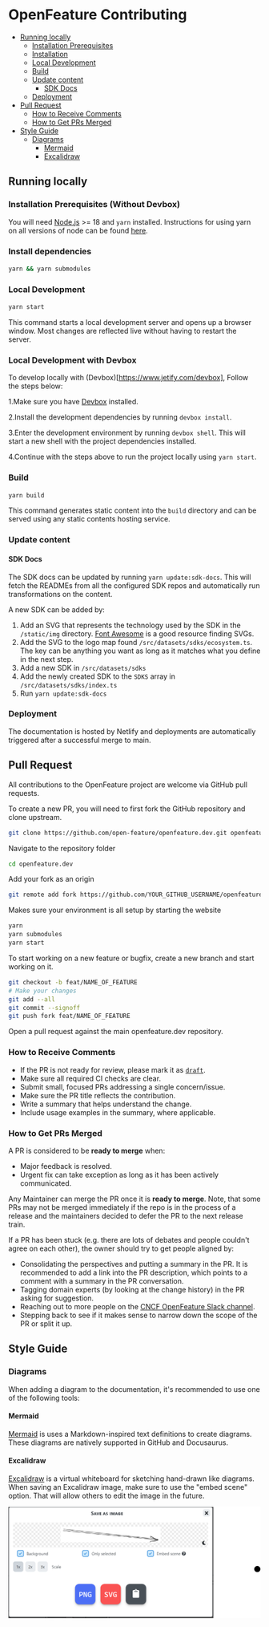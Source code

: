 # OpenFeature Contributing <!-- omit in toc -->

- [Running locally](#running-locally)
  - [Installation Prerequisites](#installation-prerequisites)
  - [Installation](#installation)
  - [Local Development](#local-development)
  - [Build](#build)
  - [Update content](#update-content)
    - [SDK Docs](#sdk-docs)
  - [Deployment](#deployment)
- [Pull Request](#pull-request)
  - [How to Receive Comments](#how-to-receive-comments)
  - [How to Get PRs Merged](#how-to-get-prs-merged)
- [Style Guide](#style-guide)
  - [Diagrams](#diagrams)
    - [Mermaid](#mermaid)
    - [Excalidraw](#excalidraw)

## Running locally

### Installation Prerequisites (Without Devbox)

You will need [Node.js](https://nodejs.org/en/download) >= 18 and `yarn` installed.
Instructions for using yarn on all versions of node can be found [here](https://yarnpkg.com/getting-started/install).

### Install dependencies

```sh
yarn && yarn submodules
```

### Local Development

```sh
yarn start
```

This command starts a local development server and opens up a browser window. Most changes are reflected live without having to restart the server.

### Local Development with Devbox

To develop locally with (Devbox)[https://www.jetify.com/devbox], Follow the steps below:

1.Make sure you have [Devbox](https://www.jetify.com/devbox/docs/installing_devbox/) installed.

2.Install the development dependencies by running `devbox install`.

3.Enter the development environment by running `devbox shell`. This will start a new shell with the project dependencies installed.

4.Continue with the steps above to run the project locally using `yarn start`.

### Build

```sh
yarn build
```

This command generates static content into the `build` directory and can be served using any static contents hosting service.

### Update content

#### SDK Docs

The SDK docs can be updated by running `yarn update:sdk-docs`.
This will fetch the READMEs from all the configured SDK repos and automatically run transformations on the content.

A new SDK can be added by:

1. Add an SVG that represents the technology used by the SDK in the `/static/img` directory. [Font Awesome](https://fontawesome.com/) is a good resource finding SVGs.
1. Add the SVG to the logo map found `/src/datasets/sdks/ecosystem.ts`. The key can be anything you want as long as it matches what you define in the next step.
2. Add a new SDK in `/src/datasets/sdks`
1. Add the newly created SDK to the `SDKS` array in `/src/datasets/sdks/index.ts`
1. Run `yarn update:sdk-docs`

### Deployment

The documentation is hosted by Netlify and deployments are automatically triggered after a successful merge to main.

## Pull Request

All contributions to the OpenFeature project are welcome via GitHub pull requests.

To create a new PR, you will need to first fork the GitHub repository and clone upstream.

```bash
git clone https://github.com/open-feature/openfeature.dev.git openfeature.dev
```

Navigate to the repository folder

```bash
cd openfeature.dev
```

Add your fork as an origin

```bash
git remote add fork https://github.com/YOUR_GITHUB_USERNAME/openfeature.dev.git
```

Makes sure your environment is all setup by starting the website

```bash
yarn
yarn submodules
yarn start
```

To start working on a new feature or bugfix, create a new branch and start working on it.

```bash
git checkout -b feat/NAME_OF_FEATURE
# Make your changes
git add --all
git commit --signoff
git push fork feat/NAME_OF_FEATURE
```

Open a pull request against the main openfeature.dev repository.

### How to Receive Comments

- If the PR is not ready for review, please mark it as
  [`draft`](https://github.blog/2019-02-14-introducing-draft-pull-requests/).
- Make sure all required CI checks are clear.
- Submit small, focused PRs addressing a single concern/issue.
- Make sure the PR title reflects the contribution.
- Write a summary that helps understand the change.
- Include usage examples in the summary, where applicable.

### How to Get PRs Merged

A PR is considered to be **ready to merge** when:

- Major feedback is resolved.
- Urgent fix can take exception as long as it has been actively communicated.

Any Maintainer can merge the PR once it is **ready to merge**. Note, that some
PRs may not be merged immediately if the repo is in the process of a release and
the maintainers decided to defer the PR to the next release train.

If a PR has been stuck (e.g. there are lots of debates and people couldn't agree
on each other), the owner should try to get people aligned by:

- Consolidating the perspectives and putting a summary in the PR. It is
  recommended to add a link into the PR description, which points to a comment
  with a summary in the PR conversation.
- Tagging domain experts (by looking at the change history) in the PR asking
  for suggestion.
- Reaching out to more people on the [CNCF OpenFeature Slack channel](https://cloud-native.slack.com/archives/C0344AANLA1).
- Stepping back to see if it makes sense to narrow down the scope of the PR or
  split it up.

## Style Guide

### Diagrams

When adding a diagram to the documentation, it's recommended to use one of the following tools:

#### Mermaid

[Mermaid](https://mermaid-js.github.io/) is uses a Markdown-inspired text definitions to create diagrams. These diagrams are natively supported in GitHub and Docusaurus.

#### Excalidraw

[Excalidraw](https://excalidraw.com/) is a virtual whiteboard for sketching hand-drawn like diagrams. When saving an Excalidraw image, make sure to use the "embed scene" option. That will allow others to edit the image in the future.

![Excalidraw Embed Scene](./static/img/excalidraw-embed-scene.png)
